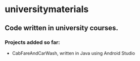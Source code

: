 # universitymaterials
<h2>Code written in university courses.</h2>  

<h3>Projects added so far:</h3>  

<ul>
  <li>CabFareAndCarWash, written in Java using Android Studio</li>
</ul>
